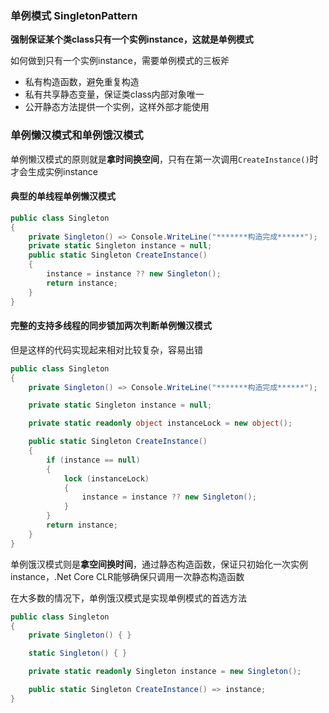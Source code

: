 ### 单例模式 SingletonPattern

**强制保证某个类class只有一个实例instance，这就是单例模式**

如何做到只有一个实例instance，需要单例模式的三板斧
* 私有构造函数，避免重复构造
* 私有共享静态变量，保证类class内部对象唯一
* 公开静态方法提供一个实例，这样外部才能使用

### 单例懒汉模式和单例饿汉模式

单例懒汉模式的原则就是**拿时间换空间**，只有在第一次调用`CreateInstance()`时才会生成实例instance

#### 典型的单线程单例懒汉模式

```csharp
public class Singleton
{
    private Singleton() => Console.WriteLine("*******构造完成******");
    private static Singleton instance = null;
    public static Singleton CreateInstance()
    {
        instance = instance ?? new Singleton();
        return instance;
    }
}
```

#### 完整的支持多线程的同步锁加两次判断单例懒汉模式

但是这样的代码实现起来相对比较复杂，容易出错


```csharp
public class Singleton
{
    private Singleton() => Console.WriteLine("*******构造完成******");

    private static Singleton instance = null;

    private static readonly object instanceLock = new object();

    public static Singleton CreateInstance()
    {
        if (instance == null)
        {
            lock (instanceLock)
            {
                instance = instance ?? new Singleton();
            }
        }
        return instance;
    }
}
```

单例饿汉模式则是**拿空间换时间**，通过静态构造函数，保证只初始化一次实例instance，.Net Core CLR能够确保只调用一次静态构造函数

在大多数的情况下，单例饿汉模式是实现单例模式的首选方法

```csharp
public class Singleton
{
    private Singleton() { }

    static Singleton() { }

    private static readonly Singleton instance = new Singleton();

    public static Singleton CreateInstance() => instance;
}
```

